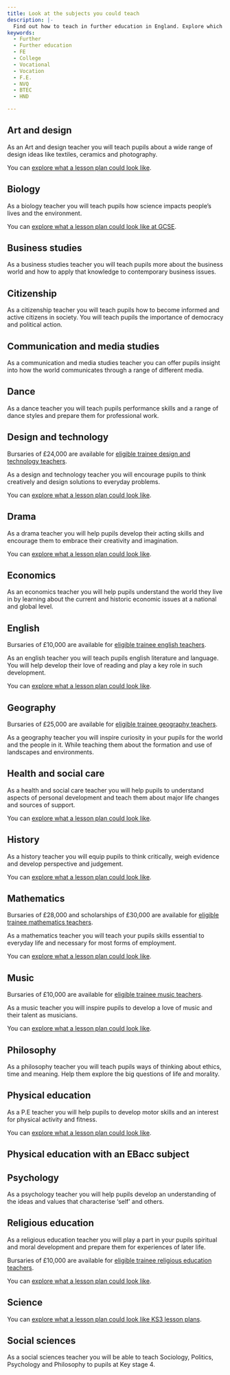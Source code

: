 ```yaml
---
title: Look at the subjects you could teach
description: |-
  Find out how to teach in further education in England. Explore which qualifications you need and how to find further education teacher training.
keywords:
  - Further
  - Further education
  - FE
  - College
  - Vocational
  - Vocation
  - F.E.
  - NVQ
  - BTEC
  - HND

---
```

## Art and design 

As an Art and design teacher you will teach pupils about a wide range of design ideas like textiles, ceramics and photography.  

You can <a href="https://www.thenational.academy/teachers/programmes/art-secondary-ks3-l/units">explore what a lesson plan could look like</a>.  

## Biology

As a biology teacher you will teach pupils how science impacts people’s lives and the environment. 

You can <a href="https://www.thenational.academy/teachers/programmes/biology-secondary-ks4-l/units">explore what a lesson plan could look like at GCSE</a>. 

## Business studies 

As a business studies teacher you will teach pupils more about the business world and how to apply that knowledge to contemporary business issues. 

## Citizenship 

As a citizenship teacher you will teach pupils how to become informed and active citizens in society. You will teach pupils the importance of democracy and political action.    

## Communication and media studies  

As a communication and media studies teacher you can offer pupils insight into how the world communicates through a range of different media.  

## Dance 

As a dance teacher you will teach pupils performance skills and a range of dance styles and prepare them for professional work. 

## Design and technology 

Bursaries of £24,000 are available for <a href="https://getintoteaching.education.gov.uk/funding-and-support/scholarships-and-bursaries?funding_widget%5Bsubject%5D=design_and_technology&button=#funding-widget">eligible trainee design and technology teachers</a>. 

As a design and technology teacher you will encourage pupils to think creatively and design solutions to everyday problems. 

You can <a href="https://www.thenational.academy/teachers/programmes/design-technology-secondary-ks3-l/units">explore what a lesson plan could look like</a>.

## Drama 

As a drama teacher you will help pupils develop their acting skills and encourage them to embrace their creativity and imagination. 

You can <a href="https://www.thenational.academy/teachers/programmes/drama-secondary-ks3-l/units">explore what a lesson plan could look like</a>.

## Economics 

As an economics teacher you will help pupils understand the world they live in by learning about the current and historic economic issues at a national and global level. 

## English 

Bursaries of £10,000 are available for <a href="https://getintoteaching.education.gov.uk/funding-and-support/scholarships-and-bursaries?funding_widget%5Bsubject%5D=english&button=#funding-widget">eligible trainee english teachers</a>. 

As an english teacher you will teach pupils english literature and language. You will help develop their love of reading and play a key role in such development. 

You can <a href="https://www.thenational.academy/teachers/programmes/english-secondary-ks3/units">explore what a lesson plan could look like</a>.

## Geography 

Bursaries of £25,000 are available for <a href="https://getintoteaching.education.gov.uk/funding-and-support/scholarships-and-bursaries?funding_widget%5Bsubject%5D=geography&button=#funding-widget">eligible trainee geography teachers</a>. 

As a geography teacher you will inspire curiosity in your pupils for the world and the people in it. While teaching them about the formation and use of landscapes and environments. 

## Health and social care 

As a health and social care teacher you will help pupils to understand aspects of personal development and teach them about major life changes and sources of support. 

You can <a href="https://getintoteaching.education.gov.uk/funding-and-support/scholarships-and-bursaries?funding_widget%5Bsubject%5D=health_and_social_care&button=#funding-widget">explore what a lesson plan could look like</a>.

## History 

As a history teacher you will equip pupils to think critically, weigh evidence and develop perspective and judgement.  

You can <a href="https://www.thenational.academy/teachers/programmes/history-secondary-ks3/units">explore what a lesson plan could look like<a>.

## Mathematics 

Bursaries of £28,000 and scholarships of £30,000 are available for <a href="https://getintoteaching.education.gov.uk/funding-and-support/scholarships-and-bursaries?funding_widget%5Bsubject%5D=maths&button=#funding-widget">eligible trainee mathematics teachers</a>. 

As a mathematics teacher you will teach your pupils skills essential to everyday life and necessary for most forms of employment. 

You can <a href="https://www.thenational.academy/teachers/programmes/maths-secondary-ks3/units">explore what a lesson plan could look like</a>.

## Music 

Bursaries of £10,000 are available for <a href="https://getintoteaching.education.gov.uk/funding-and-support/scholarships-and-bursaries?funding_widget%5Bsubject%5D=music&button=#funding-widget">eligible trainee music teachers</a>. 

As a music teacher you will inspire pupils to develop a love of music and their talent as musicians. 

You can <a href="https://www.thenational.academy/teachers/programmes/music-secondary-ks3/units">explore what a lesson plan could look like</a>.

## Philosophy 

As a philosophy teacher you will teach pupils ways of thinking about ethics, time and meaning. Help them explore the big questions of life and morality. 

## Physical education 

As a P.E teacher you will help pupils to develop motor skills and an interest for physical activity and fitness. 

You can <a href="https://www.thenational.academy/teachers/programmes/physical-education-secondary-ks3-l/units">explore what a lesson plan could look like</a>.

## Physical education with an EBacc subject

## Psychology 

As a psychology teacher you will help pupils develop an understanding of the ideas and values that characterise ‘self’ and others. 

## Religious education 

As a religious education teacher you will play a part in your pupils spiritual and moral development and prepare them for experiences of later life. 

Bursaries of £10,000 are available for <a href="https://getintoteaching.education.gov.uk/funding-and-support/scholarships-and-bursaries?funding_widget%5Bsubject%5D=religious_group&button=#funding-widget">eligible trainee religious education teachers</a>. 

You can <a href="https://www.thenational.academy/teachers/programmes/religious-education-secondary-ks3-l/units">explore what a lesson plan could look like</a>.

## Science 

You can <a href="https://www.thenational.academy/teachers/programmes/science-secondary-ks3-l/units">explore what a lesson plan could look like KS3 lesson plans</a>.

 
## Social sciences

As a social sciences teacher you will be able to teach Sociology, Politics, Psychology and Philosophy to pupils at Key stage 4.  

 